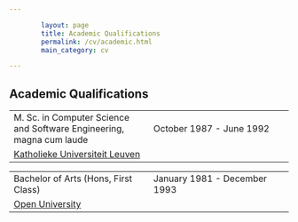 ```yaml
---

        layout: page
        title: Academic Qualifications
        permalink: /cv/academic.html
        main_category: cv

---
```


<h2>Academic Qualifications</h2>

<!-- KUL-->





<table width="100%">
	<col width="50%"/>
	<col width="50%"/>
	<tr class="function">
		<td>
			M. Sc. in Computer Science and Software Engineering,
			magna cum laude
		</td>
		<td>
			October 1987 - June 1992
		</td>
	</tr>
	<tr>
		<td>
			<a href="http://www.kuleuven.ac.be" target="_blank">Katholieke Universiteit Leuven</a>
		</td>
		<td>
		</td>
	</tr>
</table>

<!-- OU-->





<table width="100%">
	<col width="50%"/>
	<col width="50%"/>
	<tr class="function">
		<td>
			Bachelor of Arts (Hons, First Class)
		</td>
		<td>
			January 1981 - December 1993
		</td>
	</tr>
	<tr>
		<td>
			<a href="http://www.open.ac.uk" target="_blank">Open University</a>
		</td>
		<td>
		</td>
	</tr>
</table>


